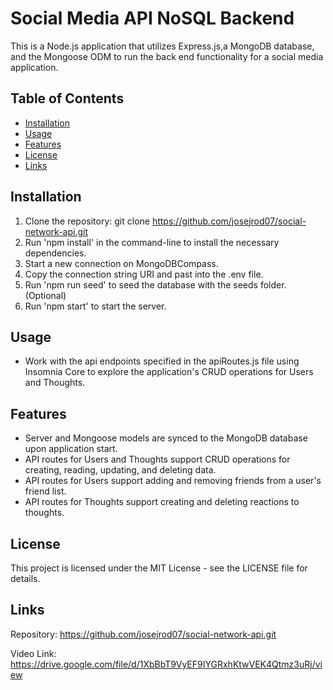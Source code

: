 # Social Media API NoSQL Backend

This is a Node.js application that utilizes Express.js,a MongoDB database, and the Mongoose ODM to run the back end functionality for a social media application.

## Table of Contents

- [Installation](#installation)
- [Usage](#usage)
- [Features](#features)
- [License](#license)
- [Links](#links)

## Installation

1. Clone the repository: git clone https://github.com/josejrod07/social-network-api.git
2. Run 'npm install' in the command-line to install the necessary dependencies.
3. Start a new connection on MongoDBCompass.
3. Copy the connection string URI and past into the .env file.
4. Run 'npm run seed' to seed the database with the seeds folder. (Optional)
5. Run 'npm start' to start the server.

## Usage

- Work with the api endpoints specified in the apiRoutes.js file using Insomnia Core to explore the application's CRUD operations for Users and Thoughts.

## Features

- Server and Mongoose models are synced to the MongoDB database upon application start.
- API routes for Users and Thoughts support CRUD operations for creating, reading, updating, and deleting data.
- API routes for Users support adding and removing friends from a user's friend list.
- API routes for Thoughts support creating and deleting reactions to thoughts.

## License

This project is licensed under the MIT License - see the LICENSE file for details.

## Links

Repository: https://github.com/josejrod07/social-network-api.git

Video Link: https://drive.google.com/file/d/1XbBbT9VyEF9IYGRxhKtwVEK4Qtmz3uRj/view